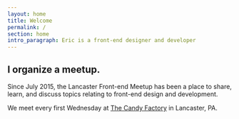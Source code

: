 ```yaml
---
layout: home
title: Welcome
permalink: /
section: home
intro_paragraph: Eric is a front-end designer and developer
---
```


## I organize a meetup.
Since July 2015, the Lancaster Front-end Meetup has been a place to share, learn, and discuss topics relating to front-end design and development.

We meet every first Wednesday at [The Candy Factory](https://candyissweet.com/) in Lancaster, PA.
